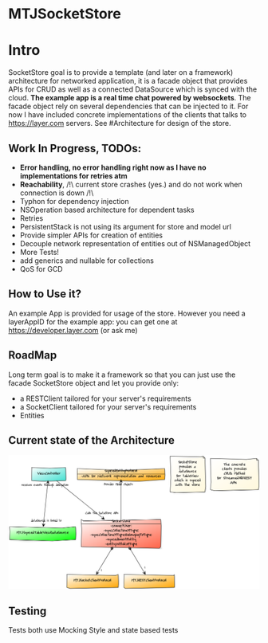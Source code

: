 # MTJSocketStore

# Intro
SocketStore goal is to provide a template (and later on a  framework) architecture for networked application, it is a facade object that provides APIs for CRUD as well as a connected DataSource which is synced with the cloud. **The example app is a real time chat powered by websockets**.
The facade object rely on several dependencies that can be injected to it. For now I have included concrete implementations of the clients that talks to https://layer.com servers. See #Architecture for design of the store.

## Work In Progress, TODOs:
- **Error handling, no error handling right now as I have no implementations for retries atm**
- **Reachability**, /!\ current store crashes (yes.) and do not work when connection is down /!\
- Typhon for dependency injection
- NSOperation based architecture for dependent tasks
- Retries
- PersistentStack is not using its argument for store and model url
- Provide simpler APIs for creation of entities
- Decouple network representation of entities out of NSManagedObject
- More Tests!
- add generics and nullable for collections
- QoS for GCD

## How to Use it?
An example App is provided for usage of the store. However you need a layerAppID for the example app: you can get one at https://developer.layer.com (or ask me)

## RoadMap
Long term goal is to make it a framework so that you can just use the facade SocketStore object and let you provide only:
- a RESTClient tailored for your server's requirements
- a SocketClient tailored for your server's requirements
- Entities

## Current state of the Architecture
![Alt text](/wiki/SocketStoreArchitecture.png?raw=true "SocketStoreArchitecture")

## Testing
Tests both use Mocking Style and state based tests
